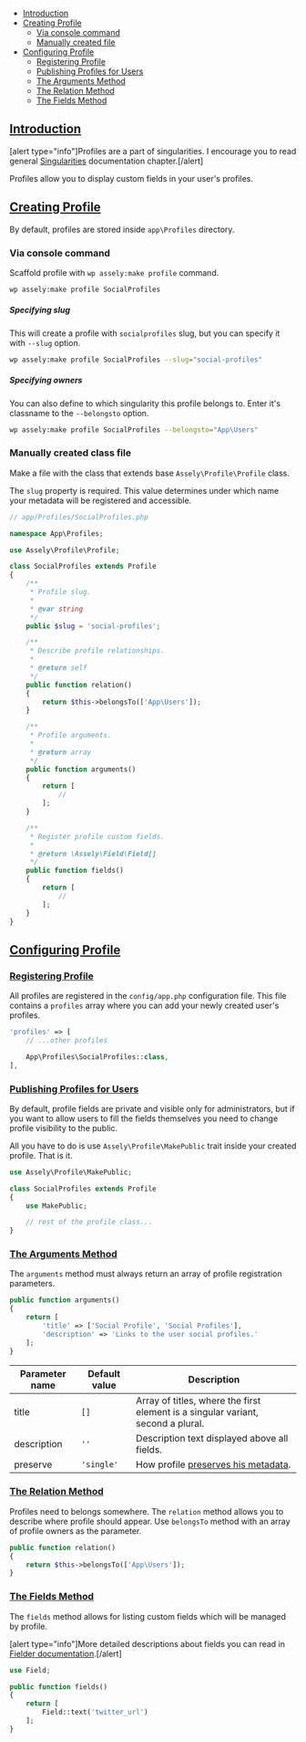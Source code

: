 - [Introduction](#introduction)
- [Creating Profile](#creating-profile)
    + [Via console command](#via-console-command)
    + [Manually created file](#manually-created-file)
- [Configuring Profile](#creating-profile)
    + [Registering Profile](#registering-profile)
    + [Publishing Profiles for Users](#publishing-profiles-for-users)
    + [The Arguments Method](#the-arguments-method)
    + [The Relation Method](#the-relation-method)
    + [The Fields Method](#the-fields-method)


<a name="introduction"></a>
## [Introduction](#introduction)

[alert type="info"]Profiles are a part of singularities. I encourage you to read general [Singularities](/docs/singularities) documentation chapter.[/alert]

Profiles allow you to display custom fields in your user's profiles.

<a name="creating-profile"></a>
## [Creating Profile](#creating-profile)

By default, profiles are stored inside `app\Profiles` directory.

### Via console command

Scaffold profile with `wp assely:make profile` command.

```bash
wp assely:make profile SocialProfiles
```

##### Specifying slug

This will create a profile with `socialprofiles` slug, but you can specify it with `--slug` option.

```bash
wp assely:make profile SocialProfiles --slug="social-profiles"
```

##### Specifying owners

You can also define to which singularity this profile belongs to. Enter it's classname to the `--belongsto` option.

```bash
wp assely:make profile SocialProfiles --belongsto="App\Users"
```

### Manually created class file

Make a file with the class that extends base `Assely\Profile\Profile` class.

The `slug` property is required. This value determines under which name your metadata will be registered and accessible.

```php
// app/Profiles/SocialProfiles.php

namespace App\Profiles;

use Assely\Profile\Profile;

class SocialProfiles extends Profile
{
    /**
     * Profile slug.
     *
     * @var string
     */
    public $slug = 'social-profiles';

    /**
     * Describe profile relationships.
     *
     * @return self
     */
    public function relation()
    {
        return $this->belongsTo(['App\Users']);
    }

    /**
     * Profile arguments.
     *
     * @return array
     */
    public function arguments()
    {
        return [
            //
        ];
    }

    /**
     * Register profile custom fields.
     *
     * @return \Assely\Field\Field[]
     */
    public function fields()
    {
        return [
            //
        ];
    }
}
```

<a name="configuring-profile"></a>
## [Configuring Profile](#configuring-profile)

<a name="registering-profile"></a>
### [Registering Profile](#registering-profile)

All profiles are registered in the `config/app.php` configuration file. This file contains a `profiles` array where you can add your newly created user's profiles.

```php
'profiles' => [
    // ...other profiles

    App\Profiles\SocialProfiles::class,
],
```

<a name="publishing-profiles-for-users"></a>
### [Publishing Profiles for Users](#publishing-profiles-for-users)

By default, profile fields are private and visible only for administrators, but if you want to allow users to fill the fields themselves you need to change profile visibility to the public.

All you have to do is use `Assely\Profile\MakePublic` trait inside your created profile. That is it.

```php
use Assely\Profile\MakePublic;

class SocialProfiles extends Profile
{
    use MakePublic;

    // rest of the profile class...
}
```

<a name="the-arguments-method"></a>
### [The Arguments Method](#the-arguments-method)

The `arguments` method must always return an array of profile registration parameters.

```php
public function arguments()
{
    return [
        'title' => ['Social Profile', 'Social Profiles'],
        'description' => 'Links to the user social profiles.'
    ];
}
```

| Parameter name | Default value | Description |
|---------|---------|---------|
| title | `[]` | Array of titles, where the first element is a singular variant, second a plural. |
| description | `''` | Description text displayed above all fields. |
| preserve | `'single'` | How profile [preserves his metadata](/docs/singularities#configuring-how-metadata-is-stored). |

<a name="the-relation-method"></a>
### [The Relation Method](#the-relation-method)

Profiles need to belongs somewhere. The `relation` method allows you to describe where profile should appear. Use `belongsTo` method with an array of profile owners as the parameter.

```php
public function relation()
{
    return $this->belongsTo(['App\Users']);
}
```

<a name="the-fields-method"></a>
### [The Fields Method](#the-fields-method)

The `fields` method allows for listing custom fields which will be managed by profile.

[alert type="info"]More detailed descriptions about fields you can read in [Fielder documentation](/docs/field-types).[/alert]

```php
use Field;

public function fields()
{
    return [
        Field::text('twitter_url')
    ];
}
```
